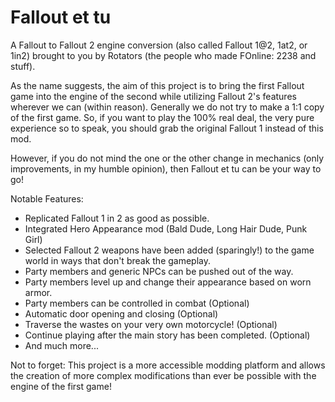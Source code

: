 # Fallout et tu

A Fallout to Fallout 2 engine conversion (also called Fallout 1@2, 1at2, or 1in2) brought to you by Rotators (the people who made FOnline: 2238 and stuff).

As the name suggests, the aim of this project is to bring the first Fallout game into the engine of the second while utilizing Fallout 2's features wherever we can (within reason).
Generally we do not try to make a 1:1 copy of the first game. So, if you want to play the 100% real deal, the very pure experience so to speak, you should grab the original Fallout 1 instead of this mod.

However, if you do not mind the one or the other change in mechanics (only improvements, in my humble opinion), then Fallout et tu can be your way to go!

Notable Features:
- Replicated Fallout 1 in 2 as good as possible.
- Integrated Hero Appearance mod (Bald Dude, Long Hair Dude, Punk Girl)
- Selected Fallout 2 weapons have been added (sparingly!) to the game world in ways that don't break the gameplay.
- Party members and generic NPCs can be pushed out of the way.
- Party members level up and change their appearance based on worn armor.
- Party members can be controlled in combat (Optional)
- Automatic door opening and closing (Optional)
- Traverse the wastes on your very own motorcycle! (Optional)
- Continue playing after the main story has been completed. (Optional)
- And much more...

Not to forget: This project is a more accessible modding platform and allows the creation of more complex modifications than ever be possible with the engine of the first game!

